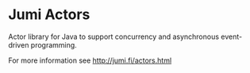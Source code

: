 
Jumi Actors
===========

Actor library for Java to support concurrency and asynchronous event-driven programming.

For more information see <http://jumi.fi/actors.html>
